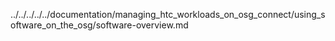 ../../../../../documentation/managing_htc_workloads_on_osg_connect/using_software_on_the_osg/software-overview.md